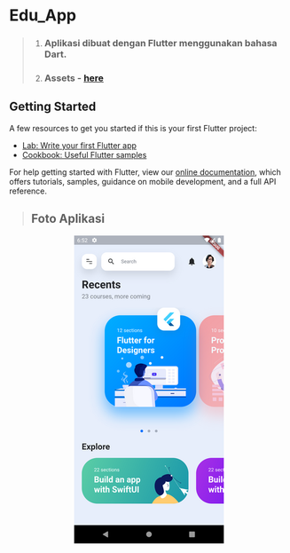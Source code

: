 # Edu_App

> 1.  ### Aplikasi dibuat dengan Flutter menggunakan bahasa Dart.
> 2.  ### Assets - [here](https://designcode.io)

## Getting Started

A few resources to get you started if this is your first Flutter project:

- [Lab: Write your first Flutter app](https://flutter.dev/docs/get-started/codelab)
- [Cookbook: Useful Flutter samples](https://flutter.dev/docs/cookbook)

For help getting started with Flutter, view our
[online documentation](https://flutter.dev/docs), which offers tutorials,
samples, guidance on mobile development, and a full API reference.

> ## Foto Aplikasi

<p align="center">
  <img  src="./pict/2.png">
</p>

